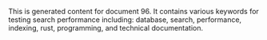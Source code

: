This is generated content for document 96. It contains various keywords for testing search performance including: database, search, performance, indexing, rust, programming, and technical documentation.